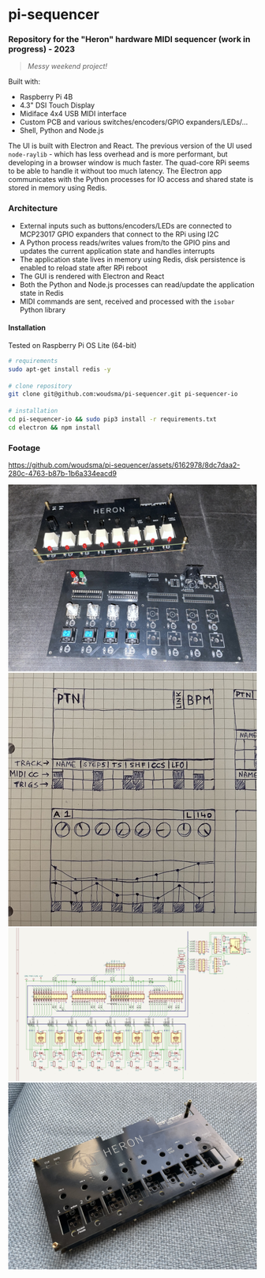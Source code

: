 # pi-sequencer

### Repository for the "Heron" hardware MIDI sequencer (work in progress) - 2023  

> _Messy weekend project!_

Built with:
- Raspberry Pi 4B
- 4.3" DSI Touch Display
- Midiface 4x4 USB MIDI interface
- Custom PCB and various switches/encoders/GPIO expanders/LEDs/...
- Shell, Python and Node.js

The UI is built with Electron and React. The previous version of the UI used `node-raylib` - which has less overhead and is more performant, but developing in a browser window is much faster. The quad-core RPi seems to be able to handle it without too much latency. The Electron app communicates with the Python processes for IO access and shared state is stored in memory using Redis.

### Architecture
- External inputs such as buttons/encoders/LEDs are connected to MCP23017 GPIO expanders that connect to the RPi using I2C
- A Python process reads/writes values from/to the GPIO pins and updates the current application state and handles interrupts
- The application state lives in memory using Redis, disk persistence is enabled to reload state after RPi reboot
- The GUI is rendered with Electron and React
- Both the Python and Node.js processes can read/update the application state in Redis
- MIDI commands are sent, received and processed with the `isobar` Python library

#### Installation
Tested on Raspberry Pi OS Lite (64-bit)  
```sh
# requirements
sudo apt-get install redis -y

# clone repository
git clone git@github.com:woudsma/pi-sequencer.git pi-sequencer-io

# installation
cd pi-sequencer-io && sudo pip3 install -r requirements.txt
cd electron && npm install
```

### Footage

https://github.com/woudsma/pi-sequencer/assets/6162978/8dc7daa2-280c-4763-b87b-1b6a334eacd9

![heron](assets/heron1.jpg)
![sketch](assets/sketch.jpg)
![pcb](assets/pcb.jpg)
![heron](assets/heron0.jpg)

